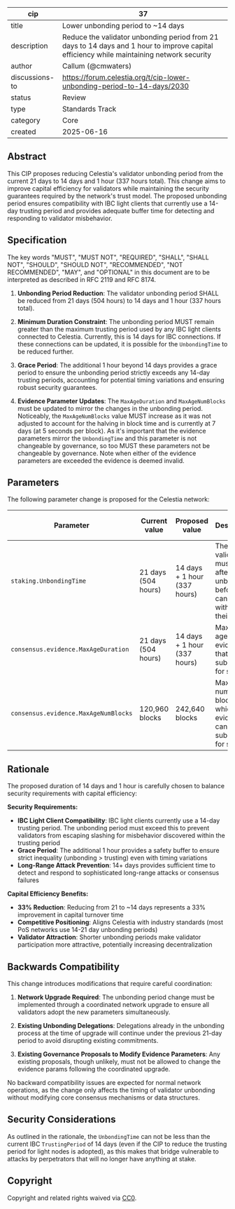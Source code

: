 | cip | 37 |
| - | - |
| title | Lower unbonding period to ~14 days |
| description | Reduce the validator unbonding period from 21 days to 14 days and 1 hour to improve capital efficiency while maintaining network security |
| author | Callum (@cmwaters) |
| discussions-to | <https://forum.celestia.org/t/cip-lower-unbonding-period-to-14-days/2030> |
| status | Review |
| type | Standards Track |
| category | Core |
| created | 2025-06-16 |

## Abstract

This CIP proposes reducing Celestia's validator unbonding period from the current 21 days to 14 days and 1 hour (337 hours total). This change aims to improve capital efficiency for validators while maintaining the security guarantees required by the network's trust model. The proposed unbonding period ensures compatibility with IBC light clients that currently use a 14-day trusting period and provides adequate buffer time for detecting and responding to validator misbehavior.

## Specification

The key words "MUST", "MUST NOT", "REQUIRED", "SHALL", "SHALL NOT", "SHOULD", "SHOULD NOT", "RECOMMENDED", "NOT RECOMMENDED", "MAY", and "OPTIONAL" in this document are to be interpreted as described in RFC 2119 and RFC 8174.

1. **Unbonding Period Reduction**: The validator unbonding period SHALL be reduced from 21 days (504 hours) to 14 days and 1 hour (337 hours total).

2. **Minimum Duration Constraint**: The unbonding period MUST remain greater than the maximum trusting period used by any IBC light clients connected to Celestia. Currently, this is 14 days for IBC connections. If these connections can be updated, it is possible for the `UnbondingTime` to be reduced further.

3. **Grace Period**: The additional 1 hour beyond 14 days provides a grace period to ensure the unbonding period strictly exceeds any 14-day trusting periods, accounting for potential timing variations and ensuring robust security guarantees.

4. **Evidence Parameter Updates**: The `MaxAgeDuration` and `MaxAgeNumBlocks` must be updated to mirror the changes in the unbonding period. Noticeably, the `MaxAgeNumBlocks` value MUST increase as it was not adjusted to account for the halving in block time and is currently at 7 days (at 5 seconds per block). As it's important that the evidence parameters mirror the `UnbondingTime` and this parameter is not changeable by governance, so too MUST these parameters not be changeable by governance. Note when either of the evidence parameters are exceeded the evidence is deemed invalid.

## Parameters

The following parameter change is proposed for the Celestia network:

| Parameter | Current value | Proposed value | Description | Changeable via Governance |
|-----------|---------------|----------------|-------------|---------------------------|
| `staking.UnbondingTime` | 21 days (504 hours) | 14 days + 1 hour (337 hours) | The period validators must wait after unbonding before they can withdraw their stake | No |
| `consensus.evidence.MaxAgeDuration` | 21 days (504 hours) | 14 days + 1 hour (337 hours) | Maximum age of evidence that can be submitted for slashing | No |
| `consensus.evidence.MaxAgeNumBlocks` | 120,960 blocks | 242,640 blocks | Maximum number of blocks for which evidence can be submitted for slashing | No |

## Rationale

The proposed duration of 14 days and 1 hour is carefully chosen to balance security requirements with capital efficiency:

**Security Requirements:**

- **IBC Light Client Compatibility**: IBC light clients currently use a 14-day trusting period. The unbonding period must exceed this to prevent validators from escaping slashing for misbehavior discovered within the trusting period
- **Grace Period**: The additional 1 hour provides a safety buffer to ensure strict inequality (unbonding > trusting) even with timing variations
- **Long-Range Attack Prevention**: 14+ days provides sufficient time to detect and respond to sophisticated long-range attacks or consensus failures

**Capital Efficiency Benefits:**

- **33% Reduction**: Reducing from 21 to ~14 days represents a 33% improvement in capital turnover time
- **Competitive Positioning**: Aligns Celestia with industry standards (most PoS networks use 14-21 day unbonding periods)
- **Validator Attraction**: Shorter unbonding periods make validator participation more attractive, potentially increasing decentralization

## Backwards Compatibility

This change introduces modifications that require careful coordination:

1. **Network Upgrade Required**: The unbonding period change must be implemented through a coordinated network upgrade to ensure all validators adopt the new parameters simultaneously.

2. **Existing Unbonding Delegations**: Delegations already in the unbonding process at the time of upgrade will continue under the previous 21-day period to avoid disrupting existing commitments.

3. **Existing Governance Proposals to Modify Evidence Parameters**: Any existing proposals, though unlikely, must not be allowed to change the evidence params following the coordinated upgrade.

No backward compatibility issues are expected for normal network operations, as the change only affects the timing of validator unbonding without modifying core consensus mechanisms or data structures.

## Security Considerations

As outlined in the rationale, the `UnbondingTime` can not be less than the current IBC `TrustingPeriod` of 14 days (even if the CIP to reduce the trusting period for light nodes is adopted), as this makes that bridge vulnerable to attacks by perpetrators that will no longer have anything at stake.

## Copyright

Copyright and related rights waived via [CC0](https://github.com/celestiaorg/CIPs/blob/main/LICENSE).
